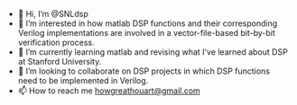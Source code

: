 - 👋 Hi, I’m @SNLdsp
- 👀 I’m interested in how matlab DSP functions and their corresponding Verilog implementations are involved in a vector-file-based bit-by-bit verification process.
- 🌱 I’m currently learning matlab and revising what I've learned about DSP at Stanford University.
- 💞️ I’m looking to collaborate on DSP projects in which DSP functions need to be implemented in Verilog.
- 📫 How to reach me howgreathouart@gmail.com

<!---
SNLdsp/SNLdsp is a ✨ special ✨ repository because its `README.md` (this file) appears on your GitHub profile.
You can click the Preview link to take a look at your changes.
--->
